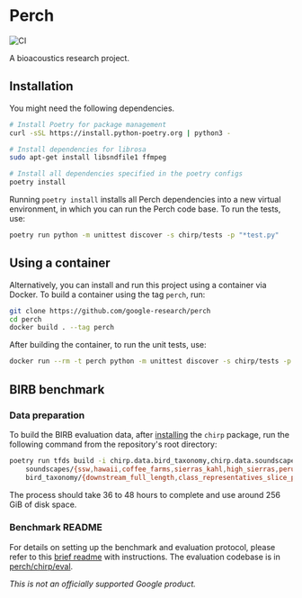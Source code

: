 # Perch

![CI](https://github.com/google-research/perch/actions/workflows/ci.yml/badge.svg)

A bioacoustics research project.

## Installation

You might need the following dependencies.

```bash
# Install Poetry for package management
curl -sSL https://install.python-poetry.org | python3 -

# Install dependencies for librosa
sudo apt-get install libsndfile1 ffmpeg

# Install all dependencies specified in the poetry configs
poetry install
```

Running `poetry install` installs all Perch dependencies into a new virtual environment, in which you can run the Perch code base. To run the tests, use:

```bash
poetry run python -m unittest discover -s chirp/tests -p "*test.py"
```

## Using a container

Alternatively, you can install and run this project using a container via Docker. To build a container using the tag `perch`, run:

```bash
git clone https://github.com/google-research/perch
cd perch
docker build . --tag perch
```

After building the container, to run the unit tests, use:

```bash
docker run --rm -t perch python -m unittest discover -s chirp/tests -p "*test.py"
```

## BIRB benchmark

### Data preparation
To build the BIRB evaluation data, after [installing](#installation) the `chirp` package, run the following command from the repository's root directory:

```bash
poetry run tfds build -i chirp.data.bird_taxonomy,chirp.data.soundscapes \
    soundscapes/{ssw,hawaii,coffee_farms,sierras_kahl,high_sierras,peru}_full_length \
    bird_taxonomy/{downstream_full_length,class_representatives_slice_peaked}
```

The process should take 36 to 48 hours to complete and use around 256 GiB of disk space.

### Benchmark README
For details on setting up the benchmark and evaluation protocol, please refer to this [brief readme](https://docs.google.com/document/d/1RasVkxIKKlUToFlJ8gZxaHqIE-mMy9G1MZwfK98Gb-I) with instructions. The evaluation codebase is in [perch/chirp/eval](https://github.com/google-research/perch/tree/main/chirp/eval).

*This is not an officially supported Google product.*
